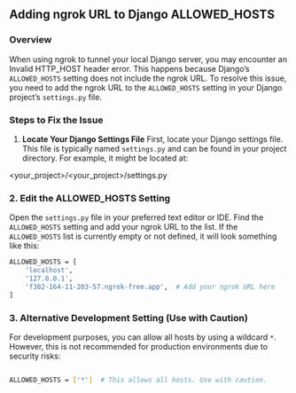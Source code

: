 ## Adding ngrok URL to Django ALLOWED_HOSTS

### Overview
When using ngrok to tunnel your local Django server, you may encounter an Invalid HTTP_HOST header error. This happens because Django’s `ALLOWED_HOSTS` setting does not include the ngrok URL. To resolve this issue, you need to add the ngrok URL to the `ALLOWED_HOSTS` setting in your Django project’s `settings.py` file.

### Steps to Fix the Issue
1. **Locate Your Django Settings File**
   First, locate your Django settings file. This file is typically named `settings.py` and can be found in your project directory. For example, it might be located at:

<your_project>/<your_project>/settings.py

### 2. Edit the ALLOWED_HOSTS Setting
   Open the `settings.py` file in your preferred text editor or IDE. Find the `ALLOWED_HOSTS` setting and add your ngrok URL to the list. If the `ALLOWED_HOSTS` list is currently empty or not defined, it will look something like this:


```bash
ALLOWED_HOSTS = [
    'localhost',
    '127.0.0.1',
    'f382-164-11-203-57.ngrok-free.app',  # Add your ngrok URL here
]
```

### 3. Alternative Development Setting (Use with Caution)
For development purposes, you can allow all hosts by using a wildcard `*`. However, this is not recommended for production environments due to security risks:

```bash

ALLOWED_HOSTS = ['*']  # This allows all hosts. Use with caution.

```
